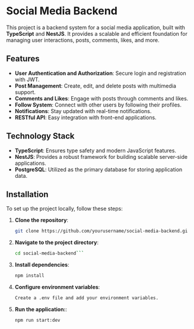 # Social Media Backend

This project is a backend system for a social media application, built with **TypeScript** and **NestJS**. It provides a scalable and efficient foundation for managing user interactions, posts, comments, likes, and more.

## Features

- **User Authentication and Authorization**: Secure login and registration with JWT.
- **Post Management**: Create, edit, and delete posts with multimedia support.
- **Comments and Likes**: Engage with posts through comments and likes.
- **Follow System**: Connect with other users by following their profiles.
- **Notifications**: Stay updated with real-time notifications.
- **RESTful API**: Easy integration with front-end applications.

## Technology Stack

- **TypeScript**: Ensures type safety and modern JavaScript features.
- **NestJS**: Provides a robust framework for building scalable server-side applications.
- **PostgreSQL**: Utilized as the primary database for storing application data.

## Installation

To set up the project locally, follow these steps:

1. **Clone the repository**:

   ```bash
   git clone https://github.com/yourusername/social-media-backend.gi
   ```

2. **Navigate to the project directory**:

   ````bash
   cd social-media-backend```

   ````

3. **Install dependencies**:

   ```bash
   npm install

   ```

4. **Configure environment variables**:

   ```bash
   Create a .env file and add your environment variables.

   ```

5. **Run the application:**:
   ```bash
   npm run start:dev
   ```
